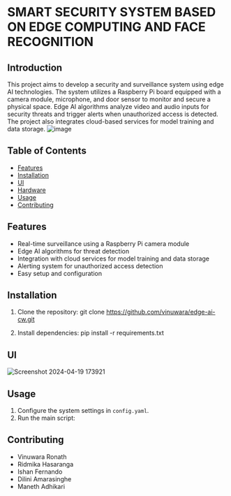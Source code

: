 # SMART SECURITY SYSTEM BASED ON EDGE COMPUTING AND FACE RECOGNITION



## Introduction
This project aims to develop a security and surveillance system using edge AI technologies. The system utilizes a Raspberry Pi board equipped with a camera module, microphone, and door sensor to monitor and secure a physical space. Edge AI algorithms analyze video and audio inputs for security threats and trigger alerts when unauthorized access is detected. The project also integrates cloud-based services for model training and data storage.
![image](https://github.com/vinuwara/edge-ai-cw/assets/100549890/52717642-9ca8-4443-bd56-216fe973553d)




## Table of Contents
- [Features](#features)
- [Installation](#installation)
- [UI](#ui)
- [Hardware](#hardware)
- [Usage](#usage)
- [Contributing](#contributing)


## Features
- Real-time surveillance using a Raspberry Pi camera module
- Edge AI algorithms for threat detection
- Integration with cloud services for model training and data storage
- Alerting system for unauthorized access detection
- Easy setup and configuration

## Installation
1. Clone the repository:
git clone https://github.com/vinuwara/edge-ai-cw.git

2. Install dependencies:
pip install -r requirements.txt

## UI
![Screenshot 2024-04-19 173921](https://github.com/vinuwara/edge-ai-cw/assets/100549890/f624ef05-5e0e-45d5-9dd1-b69f3149b602)


## Usage
1. Configure the system settings in `config.yaml`.
2. Run the main script:

## Contributing
- Vinuwara Ronath	
- Ridmika Hasaranga
- Ishan Fernando
- Dilini Amarasinghe
- Maneth Adhikari

